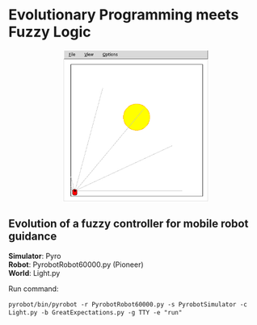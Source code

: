 Evolutionary Programming meets Fuzzy Logic
==========================================

<p align="center">
  <img src="Sources/PyrobotSimulator.png" alt="PyrobotSimulator" height="300px" />
</p>

Evolution of a fuzzy controller for mobile robot guidance
----------------------------------------------------------

   **Simulator**: Pyro  
   **Robot**: PyrobotRobot60000.py  (Pioneer)  
   **World**: Light.py


Run command: 
```
pyrobot/bin/pyrobot -r PyrobotRobot60000.py -s PyrobotSimulator -c Light.py -b GreatExpectations.py -g TTY -e "run"
```
